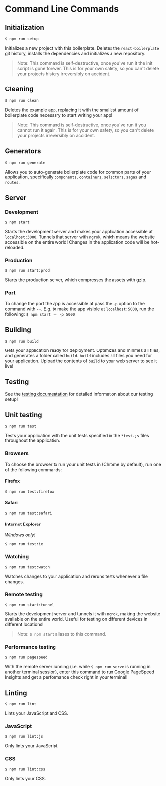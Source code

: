 # Command Line Commands

## Initialization

```Shell
$ npm run setup
```

Initializes a new project with this boilerplate. Deletes the `react-boilerplate` git history, installs the dependencies and initializes a new repository.

> Note: This command is self-destructive, once you've run it the init script is gone forever. This is for your own safety, so you can't delete your projects history irreversibly on accident.

## Cleaning

```Shell
$ npm run clean
```

Deletes the example app, replacing it with the smallest amount of boilerplate code necessary to start writing your app!

> Note: This command is self-destructive, once you've run it you cannot run it again. This is for your own safety, so you can't delete your projects irreversibly on accident.

## Generators

```Shell
$ npm run generate
```

Allows you to auto-generate boilerplate code for common parts of your application, specifically `components`, `containers`, `selectors`, `sagas` and `routes`.

## Server

### Development

```Shell
$ npm start
```

Starts the development server and makes your application accessible at `localhost:3000`. Tunnels that server with `ngrok`, which means the website accessible on the entire world! Changes in the application code will be hot-reloaded.

### Production

```Shell
$ npm run start:prod
```

Starts the production server, which compresses the assets with gzip.

### Port

To change the port the app is accessible at pass the `-p` option to the command with `--`. E.g. to make the app visible at `localhost:5000`, run the following: `$ npm start -- -p 5000`

## Building

```Shell
$ npm run build
```

Gets your application ready for deployment. Optimizes and minifies all files, and generates a folder called `build`. `build` includes all files you need for your application. Upload the contents of `build` to your web server to see it live!

## Testing

See the [testing documentation](../testing/README.md) for detailed information about our testing setup!

## Unit testing

```Shell
$ npm run test
```

Tests your application with the unit tests specified in the `*test.js` files throughout the application.

### Browsers

To choose the browser to run your unit tests in (Chrome by default), run one of the following commands:

#### Firefox

```Shell
$ npm run test:firefox
```

#### Safari

```Shell
$ npm run test:safari
```

#### Internet Explorer

*Windows only!*

```Shell
$ npm run test:ie
```

### Watching

```Shell
$ npm run test:watch
```

Watches changes to your application and reruns tests whenever a file changes.

### Remote testing

```Shell
$ npm run start:tunnel
```

Starts the development server and tunnels it with `ngrok`, making the website available on the entire world. Useful for testing on different devices in different locations!

> Note: `$ npm start` aliases to this command.

### Performance testing

```Shell
$ npm run pagespeed
```

With the remote server running (i.e. while `$ npm run serve` is running in another terminal session), enter this command to run Google PageSpeed Insights and get a performance check right in your terminal!

## Linting

```Shell
$ npm run lint
```

Lints your JavaScript and CSS.

### JavaScript

```Shell
$ npm run lint:js
```

Only lints your JavaScript.

### CSS

```Shell
$ npm run lint:css
```

Only lints your CSS.
